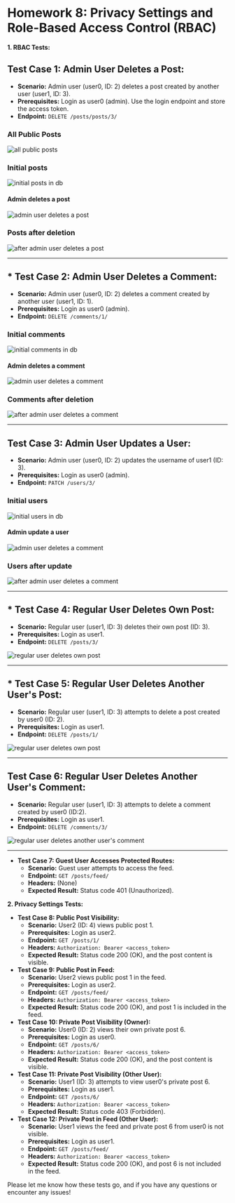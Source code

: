 # Homework 8: Privacy Settings and Role-Based Access Control (RBAC)

**1. RBAC Tests:**

## **Test Case 1: Admin User Deletes a Post:**

* **Scenario:** Admin user (user0, ID: 2) deletes a post created by another user (user1, ID: 3).
* **Prerequisites:** Login as user0 (admin). Use the login endpoint and store the access token.
* **Endpoint:** `DELETE /posts/posts/3/`

### All Public Posts

![all public posts](https://drive.google.com/uc?id=169himHJWZ7N5ETsAO3EYPlBGLp3PKv0I)

### Initial posts
![initial posts in db](https://drive.google.com/uc?id=1c-Qo7okus2MW_Ye2M0ZTr03mn3vaMNqm)

#### Admin deletes a post
![admin user deletes a post](https://drive.google.com/uc?id=1XaMV7fv0-xRsh8J2nszNd31KGUkauUbY)

### Posts after deletion
![after admin user deletes a post](https://drive.google.com/uc?id=1CMos0vxzk551Oi5yzZwfPOymxwtYYW0L)

---
## * **Test Case 2: Admin User Deletes a Comment:**
* **Scenario:** Admin user (user0, ID: 2) deletes a comment created by another user (user1, ID: 1).
* **Prerequisites:** Login as user0 (admin).
* **Endpoint:** `DELETE /comments/1/`

### Initial comments

![initial comments in db](https://drive.google.com/uc?id=1EqU6NbqdAEKHotjJOilP5rg6bSFknJl3)

#### Admin deletes a comment

![admin user deletes a comment](https://drive.google.com/uc?id=1rkkBk080IGlzgBxD2fU7rI_BckF14ees)

### Comments after deletion

![after admin user deletes a comment](https://drive.google.com/uc?id=1PS9Vr_M-JZdcVr-YD5gLu-Giji6UtaAe)

--- 
## **Test Case 3: Admin User Updates a User:**
* **Scenario:** Admin user (user0, ID: 2) updates the username of user1 (ID: 3).
* **Prerequisites:** Login as user0 (admin).
* **Endpoint:** `PATCH /users/3/`

### Initial users

![initial users in db](https://drive.google.com/uc?id=/1jZzO4sxpj7DWEdRYXfdasTZ69OuOkFYe)

#### Admin update a user

![admin user deletes a comment](https://drive.google.com/uc?id=1DZB_mTlXtAe6-zp4pbQ3B3GKjEi5_AUE)

### Users after update

![after admin user deletes a comment](https://drive.google.com/uc?id=1d78txIvUNDERYxLjJcpEQMWEfWaucFHS)

---
## * **Test Case 4: Regular User Deletes Own Post:**
* **Scenario:** Regular user (user1, ID: 3) deletes their own post (ID: 3).
* **Prerequisites:** Login as user1.
* **Endpoint:** `DELETE /posts/3/`

![regular user deletes own post](https://drive.google.com/uc?id=1PqyQQTJlxhhpQg5LvuWDBIGBm-MKsi92)

---
## * **Test Case 5: Regular User Deletes Another User's Post:**
* **Scenario:** Regular user (user1, ID: 3) attempts to delete a post created by user0 (ID: 2).
* **Prerequisites:** Login as user1.
* **Endpoint:** `DELETE /posts/1/`

![regular user deletes own post](https://drive.google.com/uc?id=1zH_5P4DAUJz6R2iXaZyZ2_RQnzBsznHm)

---
 
## **Test Case 6: Regular User Deletes Another User's Comment:**
* **Scenario:** Regular user (user1, ID: 3) attempts to delete a comment created by user0 (ID:2).
* **Prerequisites:** Login as user1.
* **Endpoint:** `DELETE /comments/3/`

![regular user deletes another user's comment](https://drive.google.com/uc?id=15oj4KazYDOzVBWuuNdaOQNuM2nqt0vbE/)

---
* **Test Case 7: Guest User Accesses Protected Routes:**
    * **Scenario:** Guest user attempts to access the feed.
    * **Endpoint:** `GET /posts/feed/`
    * **Headers:** (None)
    * **Expected Result:** Status code 401 (Unauthorized).

**2. Privacy Settings Tests:**

* **Test Case 8: Public Post Visibility:**
    * **Scenario:** User2 (ID: 4) views public post 1.
    * **Prerequisites:** Login as user2.
    * **Endpoint:** `GET /posts/1/`
    * **Headers:** `Authorization: Bearer <access_token>`
    * **Expected Result:** Status code 200 (OK), and the post content is visible.
* **Test Case 9: Public Post in Feed:**
    * **Scenario:** User2 views public post 1 in the feed.
    * **Prerequisites:** Login as user2.
    * **Endpoint:** `GET /posts/feed/`
    * **Headers:** `Authorization: Bearer <access_token>`
    * **Expected Result:** Status code 200 (OK), and post 1 is included in the feed.
* **Test Case 10: Private Post Visibility (Owner):**
    * **Scenario:** User0 (ID: 2) views their own private post 6.
    * **Prerequisites:** Login as user0.
    * **Endpoint:** `GET /posts/6/`
    * **Headers:** `Authorization: Bearer <access_token>`
    * **Expected Result:** Status code 200 (OK), and the post content is visible.
* **Test Case 11: Private Post Visibility (Other User):**
    * **Scenario:** User1 (ID: 3) attempts to view user0's private post 6.
    * **Prerequisites:** Login as user1.
    * **Endpoint:** `GET /posts/6/`
    * **Headers:** `Authorization: Bearer <access_token>`
    * **Expected Result:** Status code 403 (Forbidden).
* **Test Case 12: Private Post in Feed (Other User):**
    * **Scenario:** User1 views the feed and private post 6 from user0 is not visible.
    * **Prerequisites:** Login as user1.
    * **Endpoint:** `GET /posts/feed/`
    * **Headers:** `Authorization: Bearer <access_token>`
    * **Expected Result:** Status code 200 (OK), and post 6 is not included in the feed.

Please let me know how these tests go, and if you have any questions or encounter any issues!
